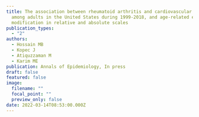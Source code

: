 ```yaml
---
title: The association between rheumatoid arthritis and cardiovascular disease
  among adults in the United States during 1999-2018, and age-related effect
  modification in relative and absolute scales
publication_types:
  - "2"
authors:
  - Hossain MB
  - Kopec J
  - Atiquzzaman M
  - Karim ME
publication: Annals of Epidemiology, In press
draft: false
featured: false
image:
  filename: ""
  focal_point: ""
  preview_only: false
date: 2022-03-14T08:53:00.000Z
---
```

